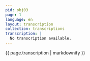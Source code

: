 ```yaml
---
pid: obj03
page: 1
language: en
layout: transcription
collection: transcriptions
transcription: |
  No transcription available.
---
```


{{ page.transcription | markdownify }}

